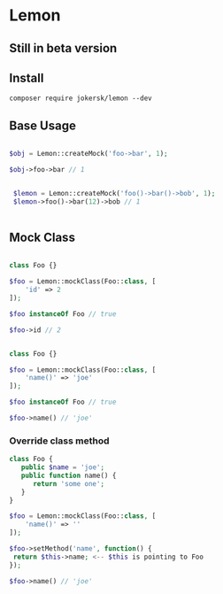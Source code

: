 # Lemon

## Still in beta version

## Install

```
composer require jokersk/lemon --dev

```

## Base Usage

```php

$obj = Lemon::createMock('foo->bar', 1);

$obj->foo->bar // 1

```


```php

 $lemon = Lemon::createMock('foo()->bar()->bob', 1);
 $lemon->foo()->bar(12)->bob // 1
 
```

## Mock Class


```php

class Foo {}

$foo = Lemon::mockClass(Foo::class, [
    'id' => 2
]);

$foo instanceOf Foo // true

$foo->id // 2

```

```php

class Foo {}

$foo = Lemon::mockClass(Foo::class, [
    'name()' => 'joe'
]);

$foo instanceOf Foo // true

$foo->name() // 'joe'

```

### Override class method

```php
class Foo {
   public $name = 'joe';
   public function name() {
      return 'some one';
   }
}

$foo = Lemon::mockClass(Foo::class, [
    'name()' => ''
]);

$foo->setMethod('name', function() {
 return $this->name; <-- $this is pointing to Foo
});

$foo->name() // 'joe'
```
